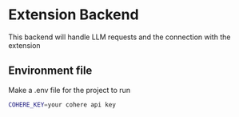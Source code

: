# Extension Backend
This backend will handle LLM requests and the connection with the extension
## Environment file
Make a .env file for the project to run

```bash
COHERE_KEY=your cohere api key